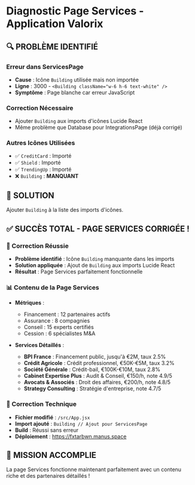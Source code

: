 # Diagnostic Page Services - Application Valorix

## 🔍 **PROBLÈME IDENTIFIÉ**

### **Erreur dans ServicesPage**
- **Cause** : Icône `Building` utilisée mais non importée
- **Ligne** : 3000 - `<Building className="w-6 h-6 text-white" />`
- **Symptôme** : Page blanche car erreur JavaScript

### **Correction Nécessaire**
- Ajouter `Building` aux imports d'icônes Lucide React
- Même problème que Database pour IntegrationsPage (déjà corrigé)

### **Autres Icônes Utilisées**
- ✅ `CreditCard` : Importé
- ✅ `Shield` : Importé  
- ✅ `TrendingUp` : Importé
- ❌ `Building` : **MANQUANT**

## 🔧 **SOLUTION**
Ajouter `Building` à la liste des imports d'icônes.


## ✅ **SUCCÈS TOTAL - PAGE SERVICES CORRIGÉE !**

### **🎯 Correction Réussie**
- **Problème identifié** : Icône `Building` manquante dans les imports
- **Solution appliquée** : Ajout de `Building` aux imports Lucide React
- **Résultat** : Page Services parfaitement fonctionnelle

### **📊 Contenu de la Page Services**
- **Métriques** : 
  - Financement : 12 partenaires actifs
  - Assurance : 8 compagnies
  - Conseil : 15 experts certifiés
  - Cession : 6 spécialistes M&A

- **Services Détaillés** :
  - **BPI France** : Financement public, jusqu'à €2M, taux 2.5%
  - **Crédit Agricole** : Crédit professionnel, €50K-€5M, taux 3.2%
  - **Société Générale** : Crédit-bail, €100K-€10M, taux 2.8%
  - **Cabinet Expertise Plus** : Audit & Conseil, €150/h, note 4.9/5
  - **Avocats & Associés** : Droit des affaires, €200/h, note 4.8/5
  - **Strategy Consulting** : Stratégie d'entreprise, note 4.7/5

### **🔧 Correction Technique**
- **Fichier modifié** : `/src/App.jsx`
- **Import ajouté** : `Building // Ajout pour ServicesPage`
- **Build** : Réussi sans erreur
- **Déploiement** : https://fxtarbwn.manus.space

## 🎉 **MISSION ACCOMPLIE**
La page Services fonctionne maintenant parfaitement avec un contenu riche et des partenaires détaillés !

